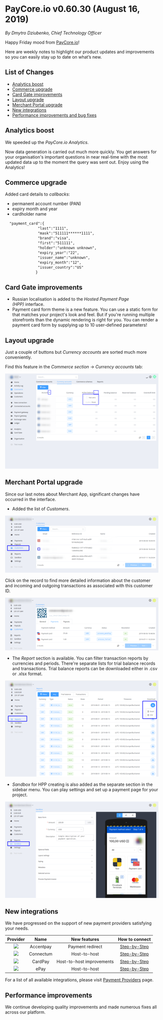 # **PayCore.io v0.60.30 (August 16, 2019)**

*By Dmytro Dziubenko, Chief Technology Officer*

Happy Friday mood from [PayCore.io](https://paycore.io)!

Here are weekly notes to highlight our product updates and improvements so you can easily stay up to date on what’s new.

## List of Changes

  * [Analytics boost](#analytics-boost)
  * [Commerce upgrade](#commerce-upgrade)
  * [Card Gate improvements](#card-gate-improvements)
  * [Layout upgrade](#layout-upgrade)
  * [Merchant Portal upgrade](#merchant-portal-upgrade)
  * [New integrations](#new-integrations)
  * [Performance improvements and bug fixes](#performance-improvements)

## Analytics boost

We speeded up the *PayCore.io Analytics*.

Now data generation is carried out much more quickly. You get answers for your organisation's important questions in near real-time with the most updated data up to the moment the query was sent out. Enjoy using the Analytics!

## Commerce upgrade

Added card details to *callbacks*:

* permanent account number (PAN)
* expiry month and year
* cardholder name

```tab="JSON"
  "payment_card":{
               "last":"1111",
               "mask":"511111******1111",
               "brand":"visa",
               "first":"511111",
               "holder":"unknown unknown",
               "expiry_year":"22",
               "issuer_name":"unknown",
               "expiry_month":"12",
               "issuer_country":"US"
              }
```

## Card Gate improvements

* Russian localisation is added to the *Hosted Payment Page (HPP)* interface.
* Payment card form theme is a new feature. You can use a static form for that matches your project's look and feel. But if you're running multiple storefronts than the dynamic rendering is right for you. You can render a payment card form by supplying up to 10 user-defined parameters!

## Layout upgrade

Just a couple of buttons but *Currency accounts* are sorted much more conveniently.

Find this feature in the *Commerce section* → *Currency accounts* tab:

![Sorting](images/v0.60.30/sorting.png)

## Merchant Portal upgrade

Since our last notes about Merchant App, significant changes have occurred in the interface.

* Added the list of *Customers*.

![Customer section](images/v0.60.30/customers.png)

Click on the record to find more detailed information about the customer and incoming and outgoing transactions as associated with this customer ID.

![Customer's payments](images/v0.60.30/payments.png)

* The *Report* section is available. You can filter transaction reports by currencies and periods. There're separate lists for trial balance records and transactions. Trial balance reports can be downloaded either in .csv or .xlsx format.

![Reports section](images/v0.60.30/reports.png)

* *Sandbox* for HPP creating is also added as the separate section in the sidebar menu. You can play settings and set up a payment page for your project.

![Sandbox](images/v0.60.30/sandbox.png)

## New integrations

We have progressed on the support of new payment providers satisfying your needs.

  Provider | Name  | New features | How to connect |
|:-:|:-:|:-:| :-:|
|<a href ="https://accentpay.com/en/home_en/" target="_blank" rel="noopener"> <img src="https://static.openfintech.io/payment_providers/accentpay/logo.png?w=400&c=v0.59.26#w100" width="70px"> </a>  | Accentpay | Payment redirect | [Step-by-Step](/connectors/accentpay/) |
|<a href ="https://connectum.eu/" target="_blank" rel="noopener"> <img src="https://static.openfintech.io/payment_providers/connectum/logo.svg?w=70" width="70px"> </a>  | Connectum | Host-to-host | [Step-by-Step](/connectors/accentpay/) |
|<a href ="https://www.cardpay.com/home" target="_blank" rel="noopener"> <img src="https://static.openfintech.io/payment_providers/cardpay/logo.svg?w=70" width="70px"> </a>  | CardPay | Host-to-host improvements | [Step-by-Step](/connectors/cardpay/) |
|<a href ="https://www.epay.com/" target="_blank" rel="noopener"> <img src="https://static.openfintech.io/payment_providers/epay/logo.png?w=70" width="70px"> </a>  | ePay | Host-to-host | [Step-by-Step](/connectors/epay/) |

For a list of all available integrations, please visit [Payment Providers](https://dashboard.paycore.io/connect-directory/payment-providers) page.

## Performance improvements

We continue developing quality improvements and made numerous fixes all across our platform.
